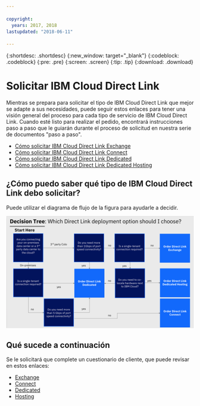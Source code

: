 ```yaml
---

copyright:
  years: 2017, 2018
lastupdated: "2018-06-11"

---
```


{:shortdesc: .shortdesc}
{:new_window: target="_blank"}
{:codeblock: .codeblock}
{:pre: .pre}
{:screen: .screen}
{:tip: .tip}
{:download: .download}

# Solicitar IBM Cloud Direct Link

Mientras se prepara para solicitar el tipo de IBM Cloud Direct Link que mejor se adapte a sus necesidades, puede seguir estos enlaces para tener una visión general del proceso para cada tipo de servicio de IBM Cloud Direct Link. Cuando esté listo para realizar el pedido, encontrará instrucciones paso a paso que le guiarán durante el proceso de solicitud en nuestra serie de documentos "paso a paso".

* [Cómo solicitar IBM Cloud Direct Link Exchange](order-cloud-exchange.html)
* [Cómo solicitar IBM Cloud Direct Link Connect](order-connect.html)
* [Cómo solicitar IBM Cloud Direct Link Dedicated](order-nsp.html)
* [Cómo solicitar IBM Cloud Direct Link Dedicated Hosting](order-colocation.html)

## ¿Cómo puedo saber qué tipo de IBM Cloud Direct Link debo solicitar?

Puede utilizar el diagrama de flujo de la figura para ayudarle a decidir.

![direct-link-decision-tree](/images/direct-link-decision-tree.png)


## Qué sucede a continuación

Se le solicitará que complete un cuestionario de cliente, que puede revisar en estos enlaces:

* [Exchange](questionnaire-exchange.html)
* [Connect](questionnaire-connect.html)
* [Dedicated](questionnaire-dedicated.html)
* [Hosting](questionnaire-dedicated-hosting.html)

